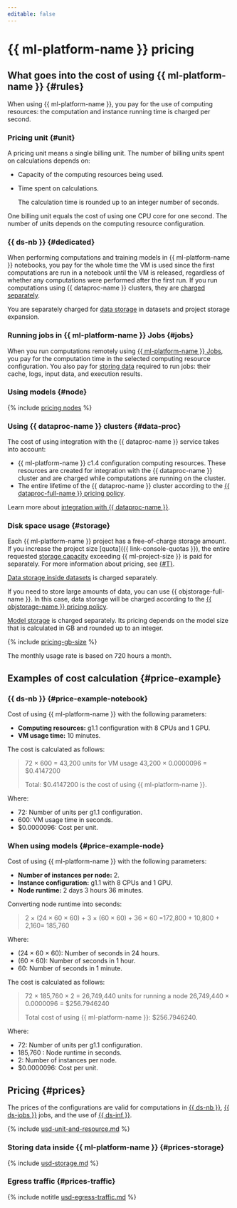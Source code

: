 ```yaml
---
editable: false
---
```


# {{ ml-platform-name }} pricing

## What goes into the cost of using {{ ml-platform-name }} {#rules}

When using {{ ml-platform-name }}, you pay for the use of computing resources: the computation and instance running time is charged per second.

### Pricing unit {#unit}

A pricing unit means a single billing unit. The number of billing units spent on calculations depends on:
* Capacity of the computing resources being used.
* Time spent on calculations.

   The calculation time is rounded up to an integer number of seconds.

One billing unit equals the cost of using one CPU core for one second. The number of units depends on the computing resource configuration.

### {{ ds-nb }} {#dedicated}

When performing computations and training models in {{ ml-platform-name }} notebooks, you pay for the whole time the VM is used since the first computations are run in a notebook until the VM is released, regardless of whether any computations were performed after the first run. If you run computations using {{ dataproc-name }} clusters, they are [charged separately](#data-proc).

You are separately charged for [data storage](#storage) in datasets and project storage expansion.

### Running jobs in {{ ml-platform-name }} Jobs {#jobs}

When you run computations remotely using [{{ ml-platform-name }} Jobs](concepts/jobs/index.md), you pay for the computation time in the selected computing resource configuration. You also pay for [storing data](#prices-storage) required to run jobs: their cache, logs, input data, and execution results.

### Using models {#node}

{% include [pricing nodes](../_includes/datasphere/nodes-pricing-warn.md) %}

### Using {{ dataproc-name }} clusters {#data-proc}

The cost of using integration with the {{ dataproc-name }} service takes into account:
* {{ ml-platform-name }} c1.4 configuration computing resources.
   These resources are created for integration with the {{ dataproc-name }} cluster and are charged while computations are running on the cluster.
* The entire lifetime of the {{ dataproc-name }} cluster according to the [{{ dataproc-full-name }} pricing policy](../data-proc/pricing.md).

Learn more about [integration with {{ dataproc-name }}](concepts/data-proc.md).

### Disk space usage {#storage}

Each {{ ml-platform-name }} project has a free-of-charge storage amount. If you increase the project size [quota]({{ link-console-quotas }}), the entire requested [storage capacity](#prices-storage) exceeding {{ ml-project-size }} is paid for separately. For more information about pricing, see [{#T}](concepts/limits.md).

[Data storage inside datasets](#prices-storage) is charged separately.

If you need to store large amounts of data, you can use {{ objstorage-full-name }}. In this case, data storage will be charged according to the [{{ objstorage-name }} pricing policy](../storage/pricing.md).

[Model storage](#prices-storage) is charged separately. Its pricing depends on the model size that is calculated in GB and rounded up to an integer.

{% include [pricing-gb-size](../_includes/pricing-gb-size.md) %}

The monthly usage rate is based on 720 hours a month.

## Examples of cost calculation {#price-example}

### {{ ds-nb }} {#price-example-notebook}

Cost of using {{ ml-platform-name }} with the following parameters:

* **Computing resources:** g1.1 configuration with 8 CPUs and 1 GPU.
* **VM usage time:** 10 minutes.

The cost is calculated as follows:

> 72 × 600 = 43,200 units for VM usage
> 43,200 × 0.0000096 = $0.4147200
>
> Total: $0.4147200 is the cost of using {{ ml-platform-name }}.

Where:
* 72: Number of units per g1.1 configuration.
* 600: VM usage time in seconds.
* $0.0000096: Cost per unit.

### When using models {#price-example-node}

Cost of using {{ ml-platform-name }} with the following parameters:

* **Number of instances per node:** 2.
* **Instance configuration:** g1.1 with 8 CPUs and 1 GPU.
* **Node runtime:** 2 days 3 hours 36 minutes.

Converting node runtime into seconds:

> 2 × (24 × 60 × 60) + 3 × (60 × 60) + 36 × 60 =172,800 + 10,800 + 2,160= 185,760

Where:
* (24 × 60 × 60): Number of seconds in 24 hours.
* (60 × 60): Number of seconds in 1 hour.
* 60: Number of seconds in 1 minute.

The cost is calculated as follows:

> 72 × 185,760 × 2 = 26,749,440 units for running a node
> 26,749,440 × 0.0000096 = $256.7946240
>
> Total cost of using {{ ml-platform-name }}: $256.7946240.

Where:
* 72: Number of units per g1.1 configuration.
* 185,760 : Node runtime in seconds.
* 2: Number of instances per node.
* $0.0000096: Cost per unit.

## Pricing {#prices}

The prices of the configurations are valid for computations in [{{ ds-nb }}](concepts/project.md#mode), [{{ ds-jobs }}](concepts/jobs/index.md) jobs, and the use of [{{ ds-inf }}](../datasphere/concepts/deploy/index.md).




{% include [usd-unit-and-resource.md](../_pricing/datasphere/usd-unit-and-resource.md) %}


### Storing data inside {{ ml-platform-name }} {#prices-storage}




{% include [usd-storage.md](../_pricing/datasphere/usd-storage.md) %}


### Egress traffic {#prices-traffic}




{% include notitle [usd-egress-traffic.md](../_pricing/usd-egress-traffic.md) %}


